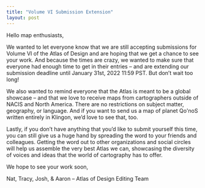```yaml
---
title: "Volume VI Submission Extension"
layout: post
---
```


Hello map enthusiasts,

We wanted to let everyone know that we are still accepting submissions for Volume VI of the Atlas of Design and are hoping that we get a chance to see your work. And because the times are crazy, we wanted to make sure that everyone had enough time to get in their entries – and are extending our submission deadline until January 31st, 2022 11:59 PST. But don’t wait too long!

We also wanted to remind everyone that the Atlas is meant to be a global showcase – and that we love to receive maps from cartographers outside of NACIS and North America. There are no restrictions on subject matter, geography, or language. And if you want to send us a map of planet Qo'noS written entirely in Klingon, we’d love to see that, too.

Lastly, if you don’t have anything that you’d like to submit yourself this time, you can still give us a huge hand by spreading the word to your friends and colleagues. Getting the word out to other organizations and social circles will help us assemble the very best Atlas we can, showcasing the diversity of voices and ideas that the world of cartography has to offer.


We hope to see your work soon,

Nat, Tracy, Josh, & Aaron – Atlas of Design Editing Team
